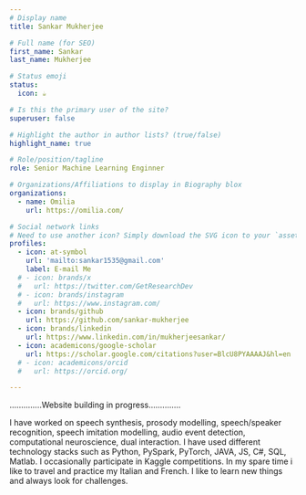 ```yaml
---
# Display name
title: Sankar Mukherjee

# Full name (for SEO)
first_name: Sankar
last_name: Mukherjee

# Status emoji
status:
  icon: ☕️

# Is this the primary user of the site?
superuser: false

# Highlight the author in author lists? (true/false)
highlight_name: true

# Role/position/tagline
role: Senior Machine Learning Enginner 

# Organizations/Affiliations to display in Biography blox
organizations:
  - name: Omilia
    url: https://omilia.com/

# Social network links
# Need to use another icon? Simply download the SVG icon to your `assets/media/icons/` folder.
profiles:
  - icon: at-symbol
    url: 'mailto:sankar1535@gmail.com'
    label: E-mail Me
  # - icon: brands/x
  #   url: https://twitter.com/GetResearchDev
  # - icon: brands/instagram
  #   url: https://www.instagram.com/
  - icon: brands/github
    url: https://github.com/sankar-mukherjee
  - icon: brands/linkedin
    url: https://www.linkedin.com/in/mukherjeesankar/
  - icon: academicons/google-scholar
    url: https://scholar.google.com/citations?user=BlcU8PYAAAAJ&hl=en
  # - icon: academicons/orcid
  #   url: https://orcid.org/

---
```


<!-- ## About Me -->
..............Website building in progress..............

I have worked on speech synthesis, prosody modelling, speech/speaker recognition, speech imitation modelling, audio event detection, computational neuroscience, dual interaction. I have used different technology stacks such as Python, PySpark, PyTorch, JAVA, JS, C#, SQL, Matlab. I occasionally participate in Kaggle competitions. In my spare time i like to travel and practice my Italian and French. I like to learn new things and always look for challenges.

